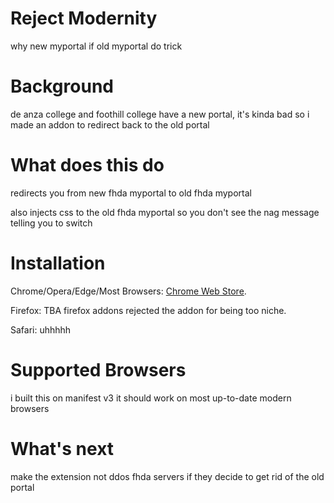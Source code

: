 # Reject Modernity
why new myportal if old myportal do trick

# Background
de anza college and foothill college have a new portal, it's kinda bad so i made an addon to redirect back to the old portal

# What does this do
redirects you from new fhda myportal to old fhda myportal

also injects css to the old fhda myportal so you don't see the nag message telling you to switch

# Installation
Chrome/Opera/Edge/Most Browsers: [Chrome Web Store](https://chromewebstore.google.com/detail/reject-modernity-fhda-myp/dncldecedaaiofbaepaocnadgfmmacnl?authuser=0&hl=en-GB). 

Firefox: TBA firefox addons rejected the addon for being too niche. 

Safari: uhhhhh

# Supported Browsers
i built this on manifest v3 it should work on most up-to-date modern browsers

# What's next
make the extension not ddos fhda servers if they decide to get rid of the old portal
